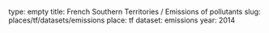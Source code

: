 type: empty
title: French Southern Territories / Emissions of pollutants
slug: places/tf/datasets/emissions
place: tf
dataset: emissions
year: 2014
